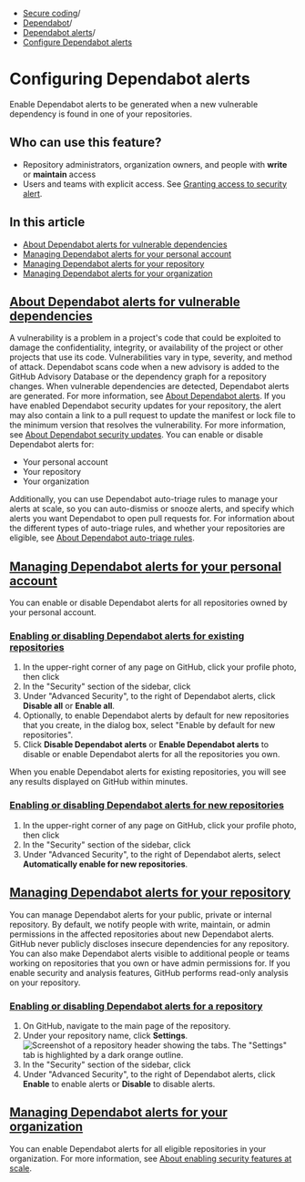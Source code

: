   * [Secure coding](https://docs.github.com/en/code-security "Secure coding")/
  * [Dependabot](https://docs.github.com/en/code-security/dependabot "Dependabot")/
  * [Dependabot alerts](https://docs.github.com/en/code-security/dependabot/dependabot-alerts "Dependabot alerts")/
  * [Configure Dependabot alerts](https://docs.github.com/en/code-security/dependabot/dependabot-alerts/configuring-dependabot-alerts "Configure Dependabot alerts")


# Configuring Dependabot alerts
Enable Dependabot alerts to be generated when a new vulnerable dependency is found in one of your repositories.
## Who can use this feature?
  * Repository administrators, organization owners, and people with **write** or **maintain** access
  * Users and teams with explicit access. See [Granting access to security alert](https://docs.github.com/en/repositories/managing-your-repositorys-settings-and-features/enabling-features-for-your-repository/managing-security-and-analysis-settings-for-your-repository#granting-access-to-security-alerts).


## In this article
  * [About Dependabot alerts for vulnerable dependencies](https://docs.github.com/en/code-security/dependabot/dependabot-alerts/configuring-dependabot-alerts#about-dependabot-alerts-for-vulnerable-dependencies)
  * [Managing Dependabot alerts for your personal account](https://docs.github.com/en/code-security/dependabot/dependabot-alerts/configuring-dependabot-alerts#managing-dependabot-alerts-for-your-personal-account)
  * [Managing Dependabot alerts for your repository](https://docs.github.com/en/code-security/dependabot/dependabot-alerts/configuring-dependabot-alerts#managing-dependabot-alerts-for-your-repository)
  * [Managing Dependabot alerts for your organization](https://docs.github.com/en/code-security/dependabot/dependabot-alerts/configuring-dependabot-alerts#managing-dependabot-alerts-for-your-organization)


## [About Dependabot alerts for vulnerable dependencies](https://docs.github.com/en/code-security/dependabot/dependabot-alerts/configuring-dependabot-alerts#about-dependabot-alerts-for-vulnerable-dependencies)
A vulnerability is a problem in a project's code that could be exploited to damage the confidentiality, integrity, or availability of the project or other projects that use its code. Vulnerabilities vary in type, severity, and method of attack.
Dependabot scans code when a new advisory is added to the GitHub Advisory Database or the dependency graph for a repository changes. When vulnerable dependencies are detected, Dependabot alerts are generated. For more information, see [About Dependabot alerts](https://docs.github.com/en/code-security/dependabot/dependabot-alerts/about-dependabot-alerts).
If you have enabled Dependabot security updates for your repository, the alert may also contain a link to a pull request to update the manifest or lock file to the minimum version that resolves the vulnerability. For more information, see [About Dependabot security updates](https://docs.github.com/en/code-security/dependabot/dependabot-security-updates/about-dependabot-security-updates).
You can enable or disable Dependabot alerts for:
  * Your personal account
  * Your repository
  * Your organization


Additionally, you can use Dependabot auto-triage rules to manage your alerts at scale, so you can auto-dismiss or snooze alerts, and specify which alerts you want Dependabot to open pull requests for. For information about the different types of auto-triage rules, and whether your repositories are eligible, see [About Dependabot auto-triage rules](https://docs.github.com/en/code-security/dependabot/dependabot-auto-triage-rules/about-dependabot-auto-triage-rules).
## [Managing Dependabot alerts for your personal account](https://docs.github.com/en/code-security/dependabot/dependabot-alerts/configuring-dependabot-alerts#managing-dependabot-alerts-for-your-personal-account)
You can enable or disable Dependabot alerts for all repositories owned by your personal account.
### [Enabling or disabling Dependabot alerts for existing repositories](https://docs.github.com/en/code-security/dependabot/dependabot-alerts/configuring-dependabot-alerts#enabling-or-disabling-dependabot-alerts-for-existing-repositories)
  1. In the upper-right corner of any page on GitHub, click your profile photo, then click 
  2. In the "Security" section of the sidebar, click 
  3. Under "Advanced Security", to the right of Dependabot alerts, click **Disable all** or **Enable all**.
  4. Optionally, to enable Dependabot alerts by default for new repositories that you create, in the dialog box, select "Enable by default for new repositories".
  5. Click **Disable Dependabot alerts** or **Enable Dependabot alerts** to disable or enable Dependabot alerts for all the repositories you own.


When you enable Dependabot alerts for existing repositories, you will see any results displayed on GitHub within minutes.
### [Enabling or disabling Dependabot alerts for new repositories](https://docs.github.com/en/code-security/dependabot/dependabot-alerts/configuring-dependabot-alerts#enabling-or-disabling-dependabot-alerts-for-new-repositories)
  1. In the upper-right corner of any page on GitHub, click your profile photo, then click 
  2. In the "Security" section of the sidebar, click 
  3. Under "Advanced Security", to the right of Dependabot alerts, select **Automatically enable for new repositories**.


## [Managing Dependabot alerts for your repository](https://docs.github.com/en/code-security/dependabot/dependabot-alerts/configuring-dependabot-alerts#managing-dependabot-alerts-for-your-repository)
You can manage Dependabot alerts for your public, private or internal repository.
By default, we notify people with write, maintain, or admin permissions in the affected repositories about new Dependabot alerts. GitHub never publicly discloses insecure dependencies for any repository. You can also make Dependabot alerts visible to additional people or teams working on repositories that you own or have admin permissions for.
If you enable security and analysis features, GitHub performs read-only analysis on your repository.
### [Enabling or disabling Dependabot alerts for a repository](https://docs.github.com/en/code-security/dependabot/dependabot-alerts/configuring-dependabot-alerts#enabling-or-disabling-dependabot-alerts-for-a-repository)
  1. On GitHub, navigate to the main page of the repository.
  2. Under your repository name, click **Settings**.
![Screenshot of a repository header showing the tabs. The "Settings" tab is highlighted by a dark orange outline.](https://docs.github.com/assets/cb-28260/images/help/repository/repo-actions-settings.png)
  3. In the "Security" section of the sidebar, click 
  4. Under "Advanced Security", to the right of Dependabot alerts, click **Enable** to enable alerts or **Disable** to disable alerts.


## [Managing Dependabot alerts for your organization](https://docs.github.com/en/code-security/dependabot/dependabot-alerts/configuring-dependabot-alerts#managing-dependabot-alerts-for-your-organization)
You can enable Dependabot alerts for all eligible repositories in your organization. For more information, see [About enabling security features at scale](https://docs.github.com/en/code-security/securing-your-organization/introduction-to-securing-your-organization-at-scale/about-enabling-security-features-at-scale).
